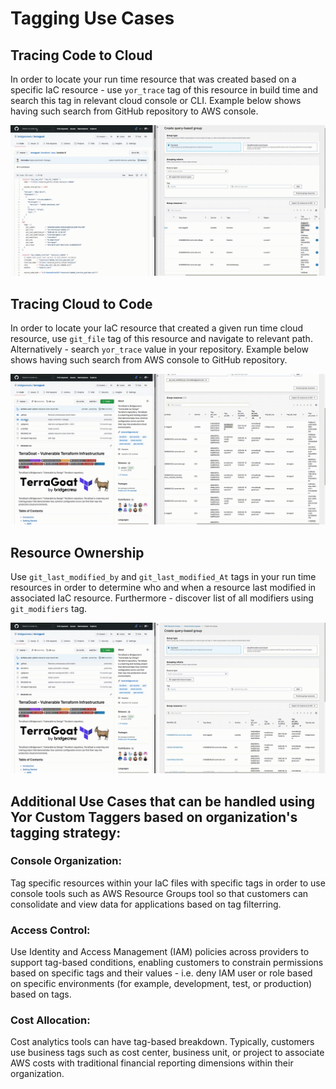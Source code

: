 # Tagging Use Cases

## Tracing Code to Cloud

In order to locate your run time resource that was created based on a specific IaC resource - use ```yor_trace``` tag of this resource in build time and search this tag in relevant cloud console or CLI. Example below shows having such search from GitHub repository to AWS console.

![](../yor_trace.gif)

## Tracing Cloud to Code

In order to locate your IaC resource that created a given run time cloud resource, use ```git_file``` tag of this resource and navigate to relevant path. Alternatively - search ```yor_trace``` value in your repository. Example below shows having such search from AWS console to GitHub repository.

![](../yor_file.gif)

## Resource Ownership

Use ```git_last_modified_by``` and ```git_last_modified_At``` tags in your run time resources in order to determine who and when a resource last modified in associated IaC resource. Furthermore - discover list of all modifiers using ```git_modifiers``` tag. 

![](../yor_owner.gif)

## Additional Use Cases that can be handled using Yor Custom Taggers based on organization's tagging strategy:


### Console Organization:
Tag specific resources within your IaC files with specific tags in order to use console tools such as AWS Resource Groups tool so that customers can consolidate and view data for applications based on tag filterring. 

### Access Control:
Use Identity and Access Management (IAM) policies across providers to support tag-based conditions, enabling customers to constrain permissions based on specific tags and their values - i.e. deny IAM user or role based on specific environments (for example, development, test, or production) based on tags.

### Cost Allocation:
Cost analytics tools can have tag-based breakdown. Typically, customers use business tags such as cost center, business unit, or project to associate AWS costs with traditional financial reporting dimensions within their organization. 
